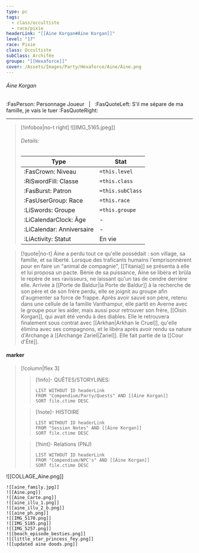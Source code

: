```yaml
---
type: pc
tags:
  - class/occultiste
  - race/pixie
headerLink: "[[Áine Korgan#Áine Korgan]]"
level: "17"
race: Pixie
class: Occultiste
subClass: Archifée
groupe: "[[Hexaforce]]"
cover: /Assets/Images/Party/Hexaforce/Aine/Áine.png
---
```


###### Áine Korgan
:FasPerson: Personnage Joueur &nbsp; | &nbsp; :FasQuoteLeft: S'il me sépare de ma famille, je vais le tuer :FasQuoteRight:
___
> [!infobox|no-t right]
>![[IMG_5165.jpeg]]
> ###### Details:
> | Type | Stat |
> | ---- | ---- |
> | :FasCrown: Niveau   | `=this.level` |
> | :RiSwordFill: Classe |  `=this.class`|
> | :FasBurst: Patron |  `=this.subClass`|
> |  :FasUserGroup: Race |  `=this.race`|
> |  :LiSwords: Groupe |  `=this.groupe`|
> |  :LiCalendarClock: Âge | - |
> |  :LiCalendar: Anniversaire | - |
> | :LiActivity: Statut | En vie |

> [!quote|no-t]
> Áine a perdu tout ce qu'elle possédait : son village, sa famille, et sa liberté. Lorsque des traficants humains l'emprisonnèrent pour en faire un "animal de compagnie", [[Titania]] se présenta à elle et lui proposa un pacte. Bénie de sa puissance, Áine se libéra et brûla le repère de ses ravisseurs, ne laissant qu'un tas de cendre derrière elle. Arrivée à [[Porte de Baldur|la Porte de Baldur]] à la recherche de son père et de son frère perdu, elle se joignit au groupe afin d'augmenter sa force de frappe. Après avoir sauvé son père, retenu dans une cellule de la famille Vanthampur, elle partit en Averne avec le groupe pour les aider, mais aussi pour retrouver son frère, [[Oìsin Korgan]], qui avait été vendu à des diables. Elle le retrouvera finalement sous contrat avec [[Arkhan|Arkhan le Cruel]], qu'elle élimina avec ses compagnons, et le libéra après avoir rendu sa nature d'Archange à [[Archange Zariel|Zariel]].
> Elle fait partie de la [[Cour d'Été]].
 
#### marker
> [!column|flex 3]
>> [!info]- QUÊTES/STORYLINES:
>>```dataview
>>LIST WITHOUT ID headerLink
>>FROM "Compendium/Party/Quests" AND [[Áine Korgan]]
>>SORT file.ctime DESC
>
>>[!note]- HISTOIRE
>>```dataview
>>LIST WITHOUT ID headerLink
>>FROM "Session Notes" AND [[Áine Korgan]]
>>SORT file.ctime DESC
>
>>[!hint]- Relations (PNJ)
>>```dataview
>>LIST WITHOUT ID headerLink
>>FROM "Compendium/NPC's" AND [[Áine Korgan]]
>>SORT file.ctime DESC

![[COLLAGE_Aine.png]]
```image-layout-masonry-3
![[aine_family.jpg]]
![[Aine.png]]
![[Aine_Carte.png]]
![[aine_illu_1.png]]
![[aine_illu_2_b.png]]
![[aine_ph.png]]
![[IMG_5170.png]]
![[IMG_5185.png]]
![[IMG_5257.png]]
![[beach_episode_besties.png]]
![[little_star_princess_fey.png]]
![[updated aine doods.png]]
```
